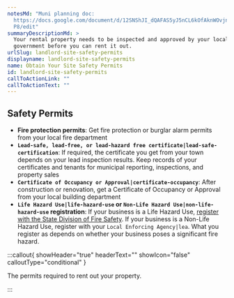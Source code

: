```yaml
---
notesMd: "Muni planning doc:
  https://docs.google.com/document/d/12SNShJI_dQAFAS5yJ5nCL6kOfAknWOvjn4-W7B_Tq\
  P8/edit"
summaryDescriptionMd: >
  Your rental property needs to be inspected and approved by your local
  government before you can rent it out.
urlSlug: landlord-site-safety-permits
displayname: landlord-site-safety-permits
name: Obtain Your Site Safety Permits
id: landlord-site-safety-permits
callToActionLink: ""
callToActionText: ""
---
```


## Safety Permits

- **Fire protection permits**: Get fire protection or burglar alarm permits from your local fire department
- **`Lead-safe, lead-free, or lead-hazard free certificate|lead-safe-certification`**: If required, the certificate you get from your town depends on your lead inspection results. Keep records of your certificates and tenants for municipal reporting, inspections, and property sales
- **`Certificate of Occupancy or Approval|certificate-occupancy`**: After construction or renovation, get a Certificate of Occupancy or Approval from your local building department
- **`Life Hazard Use|life-hazard-use` or `Non-Life Hazard Use|non-life-hazard-use` registration**: If your business is a Life Hazard Use, [register with the State Division of Fire Safety](https://firesolutions.dca.nj.gov/). If your business is a Non-Life Hazard Use, register with your `Local Enforcing Agency|lea`. What you register as depends on whether your business poses a significant fire hazard.

:::callout{ showHeader="true" headerText="" showIcon="false" calloutType="conditional" }

The permits required to rent out your property.

:::
